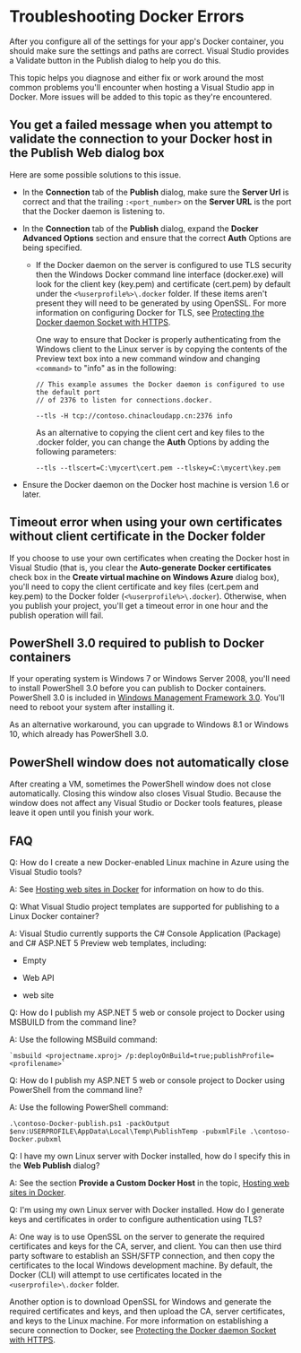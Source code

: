 <properties
   pageTitle="Troubleshooting Docker Client Errors on Windows Using Visual Studio | Windows Azure"
   description="Troubleshoot problems you encounter when using Visual Studio to create and deploy web sites to Docker on Windows by using Visual Studio."
   services="visual-studio-online"
   documentationCenter="na"
   authors="TomArcher"
   manager="douge"
   editor="" />
<tags
	ms.service="multiple"
	ms.date="12/18/2015"
	wacn.date=""/>

# Troubleshooting Docker Errors

After you configure all of the settings for your app's Docker container, you should make sure the settings and paths are correct. Visual Studio provides a Validate button in the Publish dialog to help you do this.

This topic helps you diagnose and either fix or work around the most common problems you'll encounter when hosting a Visual Studio app in Docker. More issues will be added to this topic as they're encountered.

## You get a failed message when you attempt to validate the connection to your Docker host in the Publish Web dialog box

Here are some possible solutions to this issue.

- In the **Connection** tab of the **Publish** dialog, make sure the **Server Url** is correct and that the trailing `:<port_number>` on the **Server URL** is the port that the Docker daemon is listening to.

- In the **Connection** tab of the **Publish** dialog, expand the **Docker Advanced Options** section and ensure that the correct **Auth** Options are being specified.
  - If the Docker daemon on the server is configured to use TLS security then the Windows Docker command line interface (docker.exe) will look for the client key (key.pem) and certificate (cert.pem) by default under the `<%userprofile%>\.docker` folder. If these items aren't present they will need to be generated by using OpenSSL. For more information on configuring Docker for TLS, see [Protecting the Docker daemon Socket with HTTPS](https://docs.docker.com/articles/https/).

	One way to ensure that Docker is properly authenticating from the Windows client to the Linux server is by copying the contents of the Preview text box into a new command window and changing `<command>` to "info" as in the following:

    ```
    // This example assumes the Docker daemon is configured to use the default port
    // of 2376 to listen for connections.docker.

    --tls -H tcp://contoso.chinacloudapp.cn:2376 info
    ```

    As an alternative to copying the client cert and key files to the .docker folder, you can change the **Auth** Options by adding the following parameters:

    ```
    --tls --tlscert=C:\mycert\cert.pem --tlskey=C:\mycert\key.pem
    ```
- Ensure the Docker daemon on the Docker host machine is version 1.6 or later.

## Timeout error when using your own certificates without client certificate in the Docker folder

If you choose to use your own certificates when creating the Docker host in Visual Studio (that is, you clear the **Auto-generate Docker certificates** check box in the **Create virtual machine on Windows Azure** dialog box), you'll need to copy the client certificate and key files (cert.pem and key.pem) to the Docker folder (`<%userprofile%>\.docker`). Otherwise, when you publish your project, you'll get a timeout error in one hour and the publish operation will fail.

## PowerShell 3.0 required to publish to Docker containers

If your operating system is Windows 7 or Windows Server 2008, you'll need to install PowerShell 3.0 before you can publish to Docker containers. PowerShell 3.0 is included in [Windows Management Framework 3.0](https://www.microsoft.com/download/details.aspx?id=34595). You'll need to reboot your system after installing it.

As an alternative workaround, you can upgrade to Windows 8.1 or Windows 10, which already has PowerShell 3.0.

## PowerShell window does not automatically close

After creating a VM, sometimes the PowerShell window does not close automatically. Closing this window also closes Visual Studio. Because the window does not affect any Visual Studio or Docker tools features, please leave it open until you finish your work.

## FAQ

Q: How do I create a new Docker-enabled Linux machine in Azure using the Visual Studio tools?

A: See [Hosting web sites in Docker](/documentation/articles/vs-azure-tools-docker-hosting-web-apps-in-docker) for information on how to do this.

Q:  What Visual Studio project templates are supported for publishing to a Linux Docker container?

A:  Visual Studio currently supports the C# Console Application (Package) and C# ASP.NET 5 Preview web templates, including:

- Empty

- Web API

- web site

Q:  How do I publish my ASP.NET 5 web or console project to Docker using MSBUILD from the command line?

A:  Use the following MSBuild command:

    `msbuild <projectname.xproj> /p:deployOnBuild=true;publishProfile=<profilename>`

Q:  How do I publish my ASP.NET 5 web or console project to Docker using PowerShell from the command line?

A:  Use the following PowerShell command:

```
.\contoso-Docker-publish.ps1 -packOutput $env:USERPROFILE\AppData\Local\Temp\PublishTemp -pubxmlFile .\contoso-Docker.pubxml
```

Q:  I have my own Linux server with Docker installed, how do I specify this in the **Web Publish** dialog?

A:  See the section **Provide a Custom Docker Host** in the topic, [Hosting web sites in Docker](/documentation/articles/vs-azure-tools-docker-hosting-web-apps-in-docker).

Q:  I'm using my own Linux server with Docker installed. How do I generate keys and certificates in order to configure authentication using TLS?

A:  One way is to use OpenSSL on the server to generate the required certificates and keys for the CA, server, and client. You can then use third party software to establish an SSH/SFTP connection, and then copy the certificates to the local Windows development machine. By default, the Docker (CLI) will attempt to use certificates located in the `<userprofile>\.docker` folder.

Another option is to download OpenSSL for Windows and generate the required certificates and keys, and then upload the CA, server certificates, and keys to the Linux machine. For more information on establishing a secure connection to Docker, see [Protecting the Docker daemon Socket with HTTPS](https://docs.docker.com/articles/https/).
